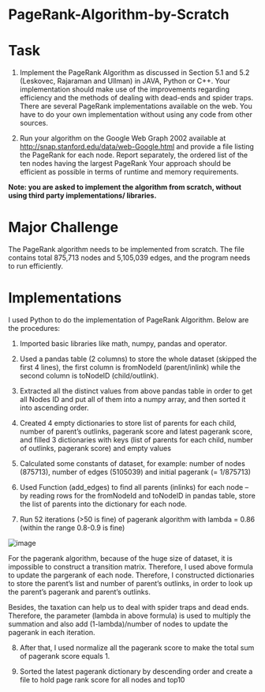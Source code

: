 # PageRank-Algorithm-by-Scratch

# Task

1. Implement the PageRank Algorithm as discussed in Section 5.1 and 5.2 (Leskovec, Rajaraman and Ullman) in JAVA, Python or C++. Your implementation should make use of the improvements regarding efficiency and the methods of dealing with dead-ends and spider traps. There are several PageRank implementations available on the web. You have to do your own implementation without using any code from other sources.

2. Run your algorithm on the Google Web Graph 2002 available at http://snap.stanford.edu/data/web-Google.html and provide a file listing the PageRank for each node. Report separately, the ordered list of the ten nodes having the largest PageRank Your approach should be efficient as possible in terms of runtime and memory requirements.

<B>Note: you are asked to implement the algorithm from scratch, without using third party implementations/ libraries.</B>

# Major Challenge

The PageRank algorithm needs to be implemented from scratch. The file contains total 875,713 nodes and 5,105,039 edges, and the program needs to run efficiently.

# Implementations

I used Python to do the implementation of PageRank Algorithm. Below are the procedures:

1) Imported basic libraries like math, numpy, pandas and operator.

2) Used a pandas table (2 columns) to store the whole dataset (skipped the first 4 lines), the first column is fromNodeId (parent/inlink) while the second column is toNodeID (child/outlink).

3) Extracted all the distinct values from above pandas table in order to get all Nodes ID and put all of them into a numpy array, and then sorted it into ascending order.

4) Created 4 empty dictionaries to store list of parents for each child, number of parent’s outlinks, pagerank score and latest pagerank score, and filled 3 dictionaries with keys (list of parents for each child, number of outlinks, pagerank score) and empty values

5) Calculated some constants of dataset, for example: number of nodes (875713), number of edges (5105039) and initial pagerank (= 1/875713)

6) Used Function (add_edges) to find all parents (inlinks) for each node – by reading rows for the fromNodeId and toNodeID in pandas table, store the list of parents into the dictionary for each node.

7) Run 52 iterations (>50 is fine)  of pagerank algorithm with lambda = 0.86 (within the range 0.8-0.9 is fine)

![image](https://user-images.githubusercontent.com/57484350/187126664-db646861-2b6e-4b38-b793-a64705f42eb7.png)

For the pagerank algorithm, because of the huge size of dataset, it is impossible to construct a transition matrix. Therefore, I used above formula to update the pargerank of each node. Therefore, I constructed dictionaries to store the parent’s list and number of parent’s outlinks, in order to look up the parent’s pagerank and parent’s outlinks.

Besides, the taxation can help us to deal with spider traps and dead ends. Therefore, the parameter (lambda in above formula) is used to multiply the summation and also add (1-lambda)/number of nodes to update the pagerank in each iteration.

8) After that, I used normalize all the pagerank score to make the total sum of pagerank score equals 1.

9) Sorted the latest pagerank dictionary by descending order and create a file to hold page rank score for all nodes and top10


